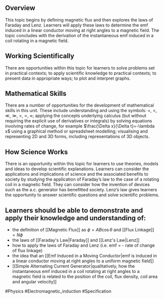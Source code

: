 ## Overview
This topic begins by defining magnetic flux and then explores the laws of Faraday and Lenz. Learners will apply these laws to determine the emf induced in a linear conductor moving at right angles to a magnetic field. The topic concludes with the derivation of the instantaneous emf induced in a coil rotating in a magnetic field. 
## Working Scientifically
There are opportunities within this topic for learners to solve problems set in practical contexts; to apply scientific knowledge to practical contexts; to present data in appropriate ways; to plot and interpret graphs.
## Mathematical Skills
There are a number of opportunities for the development of mathematical skills in this unit. These include understanding and using the symbols: $=$, $<$, $\ll$, $\gg$, $>$, $\propto$, $\approx$; applying the concepts underlying calculus (but without requiring the explicit use of derivatives or integrals) by solving equations involving rates of change, for example $\frac{\Delta x}{\Delta t}=-\lambda x$ using a graphical method or spreadsheet modelling; visualising and representing 2D and 3D forms, including representations of 3D objects.
## How Science Works
There is an opportunity within this topic for learners to use theories, models and ideas to develop scientific explanations. Learners can consider the applications and implications of science and the associated benefits to society by studying the application of Faraday’s law to the case of a rotating coil in a magnetic field. They can consider how the invention of devices such as the a.c. generator has benefitted society. Lenz’s law gives learners the opportunity to answer scientific questions and solve scientific problems.
## Learners should be able to demonstrate and apply their knowledge and understanding of:
- the definition of [[Magnetic Flux]] as $\phi=AB\cos\theta$ and [[Flux Linkage]] $=N\phi$
- the laws of [[Faraday's Law|Faraday]] and [[Lenz's Law|Lenz]]
- how to apply the laws of Faraday and Lenz (i.e. emf = - rate of change of flux linkage)
- the idea that an [[Emf Induced in a Moving Conductor|emf is induced in a linear conductor moving at right angles to a uniform magnetic field]]
- [[Simple Alternating Current Generator|qualitatively, how the instantaneous emf induced in a coil rotating at right angles to a magnetic field is related to the position of the coil, flux density, coil area and angular velocity]]

#Physics #Electromagnetic_induction #Specification